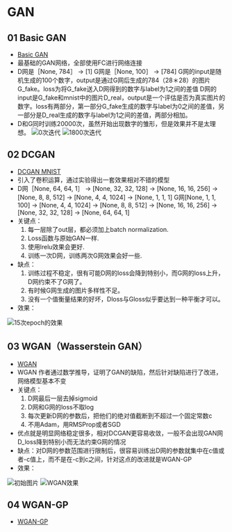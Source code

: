 # GAN

## 01 Basic GAN
 * [Basic GAN](https://github.com/stesha2016/GAN/blob/master/tensorflow_GAN_basic.ipynb)
 * 最基础的GAN网络，全部使用FC进行网络连接
 * D网是［None, 784］ -> [1]
   G网是［None, 100］ -> [784]
   G网的input是随机生成的100个数字，output是通过G网后生成的784（28＊28）的图片G_fake。loss为将G_fake送入D网得到的数字与label为1之间的差值
   D网的input是G_fake和mnist中的图片D_real，output是一个评估是否为真实图片的数字。loss有两部分，第一部分G_fake生成的数字与label为0之间的差值，另一部分是D_real生成的数字与label为1之间的差值，两部分相加。
 * D和G同时训练20000次，虽然开始出现数字的雏形，但是效果并不是太理想。
 ![0次迭代](https://github.com/stesha2016/GAN/blob/master/image/01_00.png)
 ![1800次迭代](https://github.com/stesha2016/GAN/blob/master/image/01_01.png)

## 02 DCGAN
 * [DCGAN MNIST](https://github.com/stesha2016/GAN/blob/master/tensorflow_DCGAN_MNIST_02.ipynb)
 * 引入了卷积运算，通过实验得出一套效果相对不错的模型
 * D网［None, 64, 64, 1］ -> [None, 32, 32, 128] -> [None, 16, 16, 256] -> [None, 8, 8, 512] -> [None, 4, 4, 1024] -> [None, 1, 1, 1]
   G网[None, 1, 1, 100] -> [None, 4, 4, 1024] -> [None, 8, 8, 512] -> [None, 16, 16, 256] -> [None, 32, 32, 128] -> [None, 64, 64, 1]
 * 关键点：
   1. 每一层除了out层，都必须加上batch normalization.
   2. Loss函数与原始GAN一样.
   3. 使用lrelu效果会更好.
   4. 训练一次D网，训练两次G网效果会好一些.
 * 缺点：
   1. 训练过程不稳定，很有可能D网的loss会降到特别小，而G网的loss上升，D网约束不了G网了。
   2. 有时候G网生成的图片多样性不足。
   3. 没有一个值衡量结果的好坏，Dloss与Gloss似乎要达到一种平衡才可以。
 * 效果：
 
 ![15次epoch的效果](https://github.com/stesha2016/GAN/blob/master/image/DCGAN.png)

## 03 WGAN（Wasserstein GAN）
 * [WGAN](https://github.com/stesha2016/GAN/blob/master/tensorflow_WGAN_CIFAR-10_03.ipynb)
 * WGAN 作者通过数学推导，证明了GAN的缺陷，然后针对缺陷进行了改进，网络模型基本不变
 * 关键点：
   1. D网最后一层去掉sigmoid
   2. D网和G网的loss不取log
   3. 每次更新D网的参数后，把他们的绝对值截断到不超过一个固定常数c
   4. 不用Adam，用RMSProp或者SGD
 * 优点就是明显网络稳定很多，相对DCGAN更容易收敛，一般不会出现GAN网D_loss降到特别小而无法约束G网的情况
 * 缺点：对D网的参数范围进行限制后，很容易训练出D网的参数就集中在c值或者-c值上，而不是在-c到c之间，针对这点的改进就是WGAN-GP
 * 效果：
 
 ![初始图片](https://github.com/stesha2016/GAN/blob/master/image/WGAN-02.png)
 ![WGAN效果](https://github.com/stesha2016/GAN/blob/master/image/WGAN-01.png)
 
## 04 WGAN-GP
 * [WGAN-GP](https://github.com/stesha2016/GAN/blob/master/tensorflow_WGAN2_ANIME_04.ipynb)

